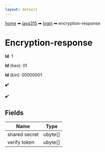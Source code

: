 ```yaml
---
layout: default
---
```


[home](/) ➡ [java315](/protocol/java315) ➡ [login](/protocol/java315/login) ➡ encryption-response

# Encryption-response

**Id**: 1

**Id** (hex): 01

**Id** (bin): 00000001

✔️

✔️

## Fields

Name | Type
---|---
shared secret | ubyte[]
verify token | ubyte[]

